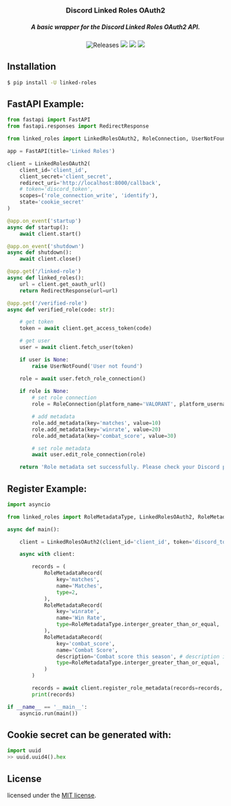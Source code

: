 <h3 align="center">
	Discord Linked Roles OAuth2
</h3>
<h5 align="center">
  A basic wrapper for the Discord Linked Roles OAuth2 API.
</h5>

<p align="center">
    <img alt="Releases" src="https://img.shields.io/github/release/staciax/discord-linked-roles.svg?style=for-the-badge&logo=github&color=F2CDCD&logoColor=D9E0EE&labelColor=302D41"/></a>
	<a href="https://github.com/staciax/discord-linked-roles/stargazers"><img src="https://img.shields.io/github/stars/staciax/discord-linked-roles?colorA=363a4f&colorB=b7bdf8&style=for-the-badge"></a>
	<a href="https://github.com/staciax/discord-linked-roles/issues"><img src="https://img.shields.io/github/issues/staciax/discord-linked-roles?colorA=363a4f&colorB=f5a97f&style=for-the-badge"></a>
	<a href="https://github.com/staciax/discord-linked-roles/contributors"><img src="https://img.shields.io/github/contributors/staciax/discord-linked-roles?colorA=363a4f&colorB=a6da95&style=for-the-badge"></a>
</p>

<!-- https://github.com/catppuccin color style -->

## Installation
```sh
$ pip install -U linked-roles
```

## FastAPI Example:
```py
from fastapi import FastAPI
from fastapi.responses import RedirectResponse

from linked_roles import LinkedRolesOAuth2, RoleConnection, UserNotFound

app = FastAPI(title='Linked Roles')

client = LinkedRolesOAuth2(
    client_id='client_id',
    client_secret='client_secret',
    redirect_uri='http://localhost:8000/callback',
    # token='discord_token',
    scopes=('role_connection_write', 'identify'),
    state='cookie_secret'
)

@app.on_event('startup')
async def startup():
    await client.start()

@app.on_event('shutdown')
async def shutdown():
    await client.close()

@app.get('/linked-role')
async def linked_roles():
    url = client.get_oauth_url()
    return RedirectResponse(url=url)

@app.get('/verified-role')
async def verified_role(code: str):

    # get token
    token = await client.get_access_token(code)

    # get user
    user = await client.fetch_user(token)

    if user is None:
        raise UserNotFound('User not found')

    role = await user.fetch_role_connection()
    
    if role is None:
        # set role connection
        role = RoleConnection(platform_name='VALORANT', platform_username=str(user))

        # add metadata
        role.add_metadata(key='matches', value=10)
        role.add_metadata(key='winrate', value=20)
        role.add_metadata(key='combat_score', value=30)

        # set role metadata
        await user.edit_role_connection(role)

    return 'Role metadata set successfully. Please check your Discord profile.'
```

## Register Example:
```py
import asyncio

from linked_roles import RoleMetadataType, LinkedRolesOAuth2, RoleMetadataRecord

async def main():

    client = LinkedRolesOAuth2(client_id='client_id', token='discord_token')

    async with client:

        records = (
            RoleMetadataRecord(
                key='matches',
                name='Matches',
                type=2,
            ),
            RoleMetadataRecord(
                key='winrate',
                name='Win Rate',
                type=RoleMetadataType.interger_greater_than_or_equal,  # Union Between int and RoleMetadataType
            ),
            RoleMetadataRecord(
                key='combat_score',
                name='Combat Score',
                description='Combat score this season', # description is optional (default: '...')
                type=RoleMetadataType.interger_greater_than_or_equal,
            )
        )

        records = await client.register_role_metadata(records=records, force=True)
        print(records)

if __name__ == '__main__':
    asyncio.run(main())

```

## Cookie secret can be generated with:
```py
import uuid
>> uuid.uuid4().hex
```
<!--
## More Examples:
- fastapi more examples: [examples](examples)
## TODO:
- [ ] more examples
- [ ] documentation
- [ ] database support (postgresql, sqlite, etc.) ?
- [ ] localizations support
-->

<!-- code style, inspiration is discord.py -->

## License
licensed under the [MIT license](LICENSE).
